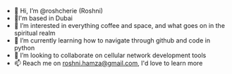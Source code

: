 - 👋 Hi, I’m @roshcherie (Roshni)
- 📍I'm based in Dubai
- 👀 I’m interested in everything coffee and space, and what goes on in the spiritual realm
- 🌱 I’m currently learning how to navigate through github and code in python
- 💞️ I’m looking to collaborate on cellular network development tools
- 📫 Reach me on roshni.hamza@gmail.com, I'd love to learn more

<!---
roshcherie/roshcherie is a ✨ special ✨ repository because its `README.md` (this file) appears on your GitHub profile.
You can click the Preview link to take a look at your changes.
--->
